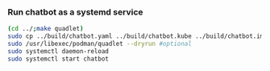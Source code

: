 ### Run chatbot as a systemd service

```bash
(cd ../;make quadlet)
sudo cp ../build/chatbot.yaml ../build/chatbot.kube ../build/chatbot.image /usr/share/containers/systemd/
sudo /usr/libexec/podman/quadlet --dryrun #optional
sudo systemctl daemon-reload
sudo systemctl start chatbot
```
